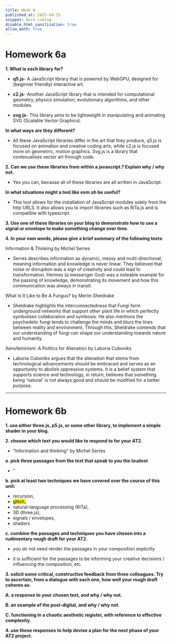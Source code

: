 ```yaml
---
title: Week 6
published_at: 2025-04-15
snippet: more coding
disable_html_sanitization: true
allow_math: true
---
```


# Homework 6a

**1. What is each library for?**

- **q5.js**- A JavaScript library that is powered by WebGPU, designed for (beginner friendly) interactive art.

- **c2.js**- Another JavaScript library that is intended for computational geometry, physics simulation, evolutionary algorithms, and other modules.

- **svg.js**- This library aims to be lightweight in manipulating and animating SVG (Scalable Vector Graphics).

**In what ways are they different?**

- All these JavaScript libraries differ in the art that they produce, q5.js is focused on animation and creative coding arts, while c2.js is focused more on geometric, motion graphics. Svg.js is a library that contexualises vector art through code.

**2. Can we use these libraries from within a javascript.? Explain why / why not.**

- Yes you can, because all of these libraries are all written in JavaScript.

**In what situations might a tool like esm.sh be useful?**

- This tool allows for the installation of JavaScript modules solely from the http URLS. It also allows you to import libraries such as RiTa.js and is compatible with typescript.

**3. Use one of these libraries on your blog to demonstrate how to use a signal or envelope to make something change over time.**

**4. In your own words, please give a brief summary of the following texts:**

Information & Thinking by Michel Serres

- Serres describes information as dynamic, messy and multi-directional, meaning information and knowledge is never linear. They believed that noise or disruption was a sign of creativity and could lead to transformation. Hermes (a messenger God) was a noteable example for the passing of knowledge, demonstrating its movement and how this communication was always in transit.

What Is It Like to Be A Fungus? by Merlin Sheldrake

- Sheldrake highlights the interconnectedness that Fungi form underground networks that support other plant life in which perfectly symbolises collaboration and symbosis. He also mentions the psychedelic fungi tends to challenge the minds and blurs the lines between reality and environment. Through this, Sheldrake contends that our understanding of fungi can shape our understanding towards nature and humanity.

Xenofeminism: A Politics for Alienation by Laboria Cuboniks

- Laboria Cuboniks argues that the alienation that stems from technological advancements should be embraced and serves as an opportunity to abolish oppressive systems. It is a belief system that supports science and technology, in return, believes that something being 'natural' is not always good and should be modified for a better purpose.

---

# Homework 6b

**1. use either three.js, p5.js, or some other library, to implement a simple shader in your blog.**



**2. choose which text you would like to respond to for your AT2.** 
 
 - "Information and thinking" by Michel Serres

**a. pick three passages from the text that speak to you the loudest**

- "

**b. pick at least two techniques we have covered over the course of this unit:**

- recursion, 
- <mark> glitch, </mark>
- natural-language processing (RiTa), 
- 3D (three.js), 
- signals / envelopes,
- shaders


**c. combine the passages and techniques you have chosen into a rudimentary rough draft for your AT2.**

- you do not need render the passages in your composition explicitly

- it is sufficient for the passages to be informing your creative decisions / influencing the composition, etc.


**3. solicit some critical, constructive feedback from three colleagues.  Try to ascertain, from a dialogue with each one, how well your rough draft coheres as:**

**A. a response to your chosen text, and why / why not.**

**B. an example of the post-digital, and why / why not.**

**C. functioning in a chaotic aesthetic register, with reference to effective complexity.**


**4. use these responses to help devise a plan for the next phase of your AT2 project.**